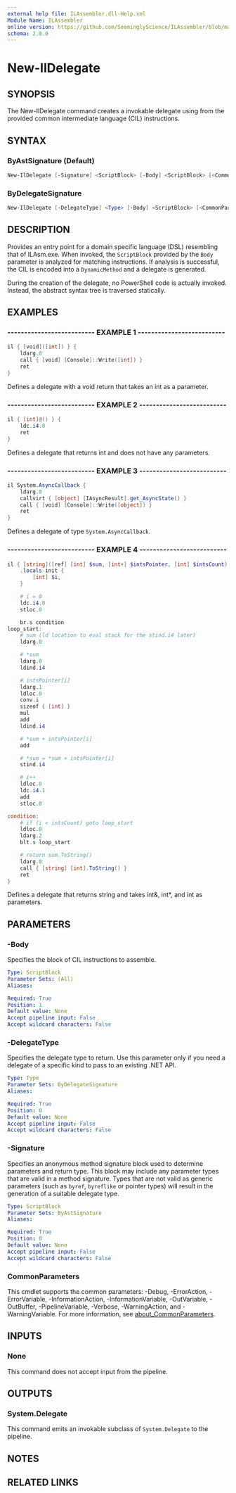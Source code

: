```yaml
---
external help file: ILAssembler.dll-Help.xml
Module Name: ILAssembler
online version: https://github.com/SeeminglyScience/ILAssembler/blob/master/docs/en-US/New-ILDelegate.md
schema: 2.0.0
---
```


# New-IlDelegate

## SYNOPSIS

The New-IlDelegate command creates a invokable delegate using from the provided common intermediate language (CIL) instructions.

## SYNTAX

### ByAstSignature (Default)

```powershell
New-IlDelegate [-Signature] <ScriptBlock> [-Body] <ScriptBlock> [<CommonParameters>]
```

### ByDelegateSignature

```powershell
New-IlDelegate [-DelegateType] <Type> [-Body] <ScriptBlock> [<CommonParameters>]
```

## DESCRIPTION

Provides an entry point for a domain specific language (DSL) resembling that of ILAsm.exe. When invoked, the `ScriptBlock` provided by the `Body` parameter is analyzed for matching instructions. If analysis is successful, the CIL is encoded into a `DynamicMethod` and a delegate is generated.

During the creation of the delegate, no PowerShell code is actually invoked. Instead, the abstract syntax tree is traversed statically.

## EXAMPLES

### -------------------------- EXAMPLE 1 --------------------------

```powershell
il { [void]([int]) } {
    ldarg.0
    call { [void] [Console]::Write([int]) }
    ret
}
```

Defines a delegate with a void return that takes an int as a parameter.

### -------------------------- EXAMPLE 2 --------------------------

```powershell
il { [int]@() } {
    ldc.i4.0
    ret
}
```

Defines a delegate that returns int and does not have any parameters.

### -------------------------- EXAMPLE 3 --------------------------

```powershell
il System.AsyncCallback {
    ldarg.0
    callvirt { [object] [IAsyncResult].get_AsyncState() }
    call { [void] [Console]::Write([object]) }
    ret
}
```

Defines a delegate of type `System.AsyncCallback`.

### -------------------------- EXAMPLE 4 --------------------------

```powershell
il { [string]([ref] [int] $sum, [int+] $intsPointer, [int] $intsCount) } {
    .locals init {
        [int] $i,
    }

    # i = 0
    ldc.i4.0
    stloc.0

    br.s condition
loop_start:
    # sum (ld location to eval stack for the stind.i4 later)
    ldarg.0

    # *sum
    ldarg.0
    ldind.i4

    # intsPointer[i]
    ldarg.1
    ldloc.0
    conv.i
    sizeof { [int] }
    mul
    add
    ldind.i4

    # *sum + intsPointer[i]
    add

    # *sum = *sum + intsPointer[i]
    stind.i4

    # i++
    ldloc.0
    ldc.i4.1
    add
    stloc.0

condition:
    # if (i < intsCount) goto loop_start
    ldloc.0
    ldarg.2
    blt.s loop_start

    # return sum.ToString()
    ldarg.0
    call { [string] [int].ToString() }
    ret
}
```

Defines a delegate that returns string and takes int&, int*, and int as parameters.

## PARAMETERS

### -Body

Specifies the block of CIL instructions to assemble.

```yaml
Type: ScriptBlock
Parameter Sets: (All)
Aliases:

Required: True
Position: 1
Default value: None
Accept pipeline input: False
Accept wildcard characters: False
```

### -DelegateType

Specifies the delegate type to return. Use this parameter only if you need a delegate of a specific kind to pass to an existing .NET API.

```yaml
Type: Type
Parameter Sets: ByDelegateSignature
Aliases:

Required: True
Position: 0
Default value: None
Accept pipeline input: False
Accept wildcard characters: False
```

### -Signature

Specifies an anonymous method signature block used to determine parameters and return type. This block may include any parameter types that are valid in a method signature. Types that are not valid as generic parameters (such as `byref`, `byreflike` or pointer types) will result in the generation of a suitable delegate type.

```yaml
Type: ScriptBlock
Parameter Sets: ByAstSignature
Aliases:

Required: True
Position: 0
Default value: None
Accept pipeline input: False
Accept wildcard characters: False
```

### CommonParameters

This cmdlet supports the common parameters: -Debug, -ErrorAction, -ErrorVariable, -InformationAction, -InformationVariable, -OutVariable, -OutBuffer, -PipelineVariable, -Verbose, -WarningAction, and -WarningVariable. For more information, see [about_CommonParameters](http://go.microsoft.com/fwlink/?LinkID=113216).

## INPUTS

### None

This command does not accept input from the pipeline.

## OUTPUTS

### System.Delegate

This command emits an invokable subclass of `System.Delegate` to the pipeline.

## NOTES

## RELATED LINKS
